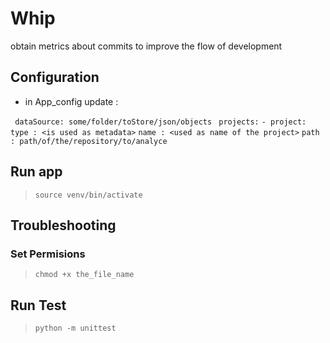 # Whip

obtain metrics about commits to improve the flow of development



## Configuration
* in App_config update :

` dataSource: some/folder/toStore/json/objects`
` projects:`
  `- project:`
      `type : <is used as metadata>`
      `name : <used as name of the project>`
      `path : path/of/the/repository/to/analyce`

## Run app

> `source venv/bin/activate`
> 


## Troubleshooting
### Set Permisions

> `chmod +x the_file_name`
>
>

## Run Test

> `python -m unittest`